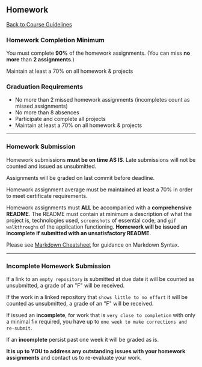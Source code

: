 ## Homework
[Back to Course Guidelines](../../README.md#course-guidelines)

### Homework Completion Minimum
You must complete **90%** of the homework assignments. (You can miss **no more** than **2 assignments**.)

Maintain at least a 70% on all homework & projects



### Graduation Requirements

* No more than 2 missed homework assignments (incompletes count as missed assignments)
* No more than 8 absences
* Participate and complete all projects 
* Maintain at least a 70% on all homework & projects 

<hr>

### Homework Submission
Homework submissions **must be on time AS IS**.
Late submissions will not be counted and issued as unsubmitted.

Assignments will be graded on last commit before deadline.

Homework assignment average must be maintained at least a 70% in order to meet certificate requirements. 

Homework assignments must **ALL** be accompanied with a **comprehensive README**. The README must contain at minimum a description of what the project is, technologies used, `screenshots` of essential code, and `gif walkthroughs` of the application functioning. **Homework will be issued an incomplete if submitted with an unsatisfactory README**. 

Please see [Markdown Cheatsheet](https://github.com/adam-p/markdown-here/wiki/Markdown-Cheatsheet) for guidance on Markdown Syntax.

<hr>

### Incomplete Homework Submission
If a link to an `empty repository` is submitted at due date it will be counted as unsubmitted, a grade of an "F" will be received.

If the work in a linked repository that `shows little to no effort` it will be counted as unsubmitted, a grade of an "F" will be received.

If issued an **incomplete**, for work that is `very close to completion` with only a minimal fix required, you have up to `one week to make corrections and re-submit`.

If an **incomplete** persist past one week it will be graded as is.

**It is up to YOU to address any outstanding issues with your homework assignments** and contact us to re-evaluate your work.
